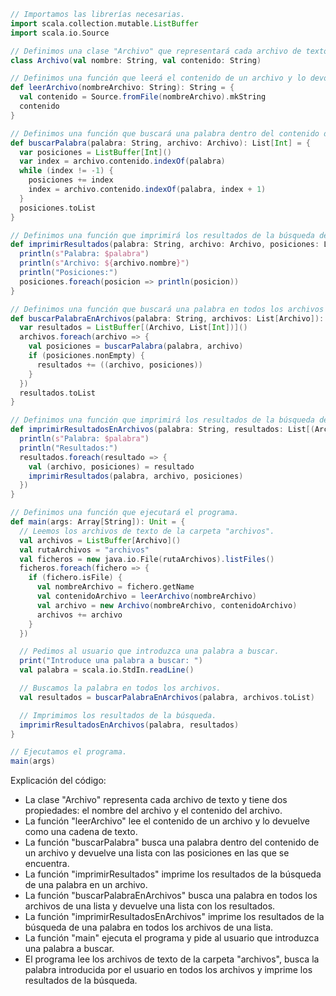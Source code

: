 ```scala
// Importamos las librerías necesarias.
import scala.collection.mutable.ListBuffer
import scala.io.Source

// Definimos una clase "Archivo" que representará cada archivo de texto.
class Archivo(val nombre: String, val contenido: String)

// Definimos una función que leerá el contenido de un archivo y lo devolverá como una cadena de texto.
def leerArchivo(nombreArchivo: String): String = {
  val contenido = Source.fromFile(nombreArchivo).mkString
  contenido
}

// Definimos una función que buscará una palabra dentro del contenido de un archivo y devolverá una lista con las posiciones en las que se encuentra.
def buscarPalabra(palabra: String, archivo: Archivo): List[Int] = {
  var posiciones = ListBuffer[Int]()
  var index = archivo.contenido.indexOf(palabra)
  while (index != -1) {
    posiciones += index
    index = archivo.contenido.indexOf(palabra, index + 1)
  }
  posiciones.toList
}

// Definimos una función que imprimirá los resultados de la búsqueda de una palabra en un archivo.
def imprimirResultados(palabra: String, archivo: Archivo, posiciones: List[Int]): Unit = {
  println(s"Palabra: $palabra")
  println(s"Archivo: ${archivo.nombre}")
  println("Posiciones:")
  posiciones.foreach(posicion => println(posicion))
}

// Definimos una función que buscará una palabra en todos los archivos de una lista y devolverá una lista con los resultados.
def buscarPalabraEnArchivos(palabra: String, archivos: List[Archivo]): List[(Archivo, List[Int])] = {
  var resultados = ListBuffer[(Archivo, List[Int])]()
  archivos.foreach(archivo => {
    val posiciones = buscarPalabra(palabra, archivo)
    if (posiciones.nonEmpty) {
      resultados += ((archivo, posiciones))
    }
  })
  resultados.toList
}

// Definimos una función que imprimirá los resultados de la búsqueda de una palabra en todos los archivos de una lista.
def imprimirResultadosEnArchivos(palabra: String, resultados: List[(Archivo, List[Int])]): Unit = {
  println(s"Palabra: $palabra")
  println("Resultados:")
  resultados.foreach(resultado => {
    val (archivo, posiciones) = resultado
    imprimirResultados(palabra, archivo, posiciones)
  })
}

// Definimos una función que ejecutará el programa.
def main(args: Array[String]): Unit = {
  // Leemos los archivos de texto de la carpeta "archivos".
  val archivos = ListBuffer[Archivo]()
  val rutaArchivos = "archivos"
  val ficheros = new java.io.File(rutaArchivos).listFiles()
  ficheros.foreach(fichero => {
    if (fichero.isFile) {
      val nombreArchivo = fichero.getName
      val contenidoArchivo = leerArchivo(nombreArchivo)
      val archivo = new Archivo(nombreArchivo, contenidoArchivo)
      archivos += archivo
    }
  })

  // Pedimos al usuario que introduzca una palabra a buscar.
  print("Introduce una palabra a buscar: ")
  val palabra = scala.io.StdIn.readLine()

  // Buscamos la palabra en todos los archivos.
  val resultados = buscarPalabraEnArchivos(palabra, archivos.toList)

  // Imprimimos los resultados de la búsqueda.
  imprimirResultadosEnArchivos(palabra, resultados)
}

// Ejecutamos el programa.
main(args)
```

Explicación del código:

* La clase "Archivo" representa cada archivo de texto y tiene dos propiedades: el nombre del archivo y el contenido del archivo.
* La función "leerArchivo" lee el contenido de un archivo y lo devuelve como una cadena de texto.
* La función "buscarPalabra" busca una palabra dentro del contenido de un archivo y devuelve una lista con las posiciones en las que se encuentra.
* La función "imprimirResultados" imprime los resultados de la búsqueda de una palabra en un archivo.
* La función "buscarPalabraEnArchivos" busca una palabra en todos los archivos de una lista y devuelve una lista con los resultados.
* La función "imprimirResultadosEnArchivos" imprime los resultados de la búsqueda de una palabra en todos los archivos de una lista.
* La función "main" ejecuta el programa y pide al usuario que introduzca una palabra a buscar.
* El programa lee los archivos de texto de la carpeta "archivos", busca la palabra introducida por el usuario en todos los archivos y imprime los resultados de la búsqueda.